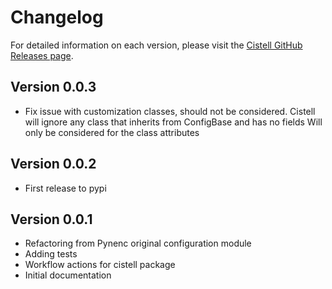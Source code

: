 # Changelog

For detailed information on each version, please visit the [Cistell GitHub Releases page](https://github.com/pynenc/cistell/releases).

## Version 0.0.3

- Fix issue with customization classes, should not be considered.
  Cistell will ignore any class that inherits from ConfigBase and has no fields
  Will only be considered for the class attributes

## Version 0.0.2

- First release to pypi

## Version 0.0.1

- Refactoring from Pynenc original configuration module
- Adding tests
- Workflow actions for cistell package
- Initial documentation
